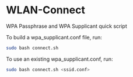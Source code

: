# WLAN-Connect
WPA Passphrase and WPA Supplicant quick script


To build a wpa_supplicant.conf file, run:
```bash
sudo bash connect.sh
```

To use an existing wpa_supplicant.conf, run:
```bash
sudo bash connect.sh <ssid.conf>
```
